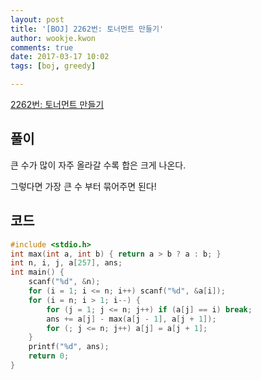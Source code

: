 ```yaml
---
layout: post
title: '[BOJ] 2262번: 토너먼트 만들기'
author: wookje.kwon
comments: true
date: 2017-03-17 10:02
tags: [boj, greedy]

---
```


[2262번: 토너먼트 만들기](https://www.acmicpc.net/problem/2262)

## 풀이

큰 수가 많이 자주 올라갈 수록 합은 크게 나온다.  

그렇다면 가장 큰 수 부터 묶어주면 된다!

## 코드

```cpp
#include <stdio.h>
int max(int a, int b) { return a > b ? a : b; }
int n, i, j, a[257], ans;
int main() {
	scanf("%d", &n);
	for (i = 1; i <= n; i++) scanf("%d", &a[i]);
	for (i = n; i > 1; i--) {
		for (j = 1; j <= n; j++) if (a[j] == i) break;
		ans += a[j] - max(a[j - 1], a[j + 1]);
		for (; j <= n; j++) a[j] = a[j + 1];
	}
	printf("%d", ans);
	return 0;
}
```
